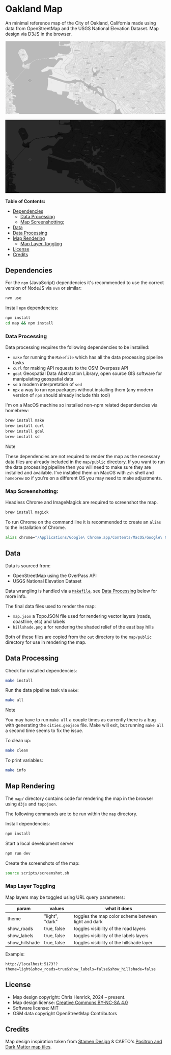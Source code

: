 <!-- omit from toc -->

# Oakland Map

An minimal reference map of the City of Oakland, California made using data from OpenStreetMap and the USGS National Elevation Dataset. Map design via D3JS in the browser.

![a light gray color scheme geographic map of Oakland, California centered on downtown](/img/oakland-map-light.webp)

![a dark gray color scheme geographic map of Oakland, California centered on downtown](/img/oakland-map-dark.webp)

**Table of Contents:**

- [Dependencies](#dependencies)
  - [Data Processing](#data-processing)
  - [Map Screenshotting:](#map-screenshotting)
- [Data](#data)
- [Data Processing](#data-processing-1)
- [Map Rendering](#map-rendering)
  - [Map Layer Toggling](#map-layer-toggling)
- [License](#license)
- [Credits](#credits)

## Dependencies

For the `npm` (JavaScript) dependencies it's recommended to use the correct version of NodeJS via `nvm` or similar:

```bash
nvm use
```

Install `npm` dependencies:

```bash
npm install
cd map && npm install
```

### Data Processing

Data processing requires the following dependencies to be installed:

- `make` for running the `Makefile` which has all the data processing pipeline tasks
- `curl` for making API requests to the OSM Overpass API
- `gdal` Geospatial Data Abstraction Library, open source GIS software for manipulating geospatial data
- `sd` a modern interpretation of `sed`
- `npx` a way to run `npm` packages without installing them (any modern version of `npm` should already include this tool)

I'm on a MacOS machine so installed non-npm related dependencies via homebrew:

```bash
brew install make
brew install curl
brew install gdal
brew install sd
```

> [!NOTE]
> These dependencies are not required to render the map as the necessary data files are already included in the `map/public` directory. If you want to run the data processing pipeline then you will need to make sure they are installed and available. I've installed them on MacOS with `zsh` shell and `homebrew` so if you're on a different OS you may need to make adjustments.

### Map Screenshotting:

Headless Chrome and ImageMagick are required to screenshot the map.

```bash
brew install magick
```

To run Chrome on the command line it is recommended to create an `alias` to the installation of Chrome.

```bash
alias chrome="/Applications/Google\ Chrome.app/Contents/MacOS/Google\ Chrome"
```

## Data

Data is sourced from:

- OpenStreetMap using the OverPass API
- USGS National Elevation Dataset

Data wrangling is handled via a [`Makefile`](./Makefile), see [Data Processing](#data-processing) below for more info.

The final data files used to render the map:

- `map.json` a TopoJSON file used for rendering vector layers (roads, coastline, etc) and labels
- `hillshade.png` a for rendering the shaded relief of the east bay hills

Both of these files are copied from the `out` directory to the `map/public` directory for use in rendering the map.

## Data Processing

Check for installed dependencies:

```bash
make install
```

Run the data pipeline task via `make`:

```bash
make all
```

> [!NOTE]
> You may have to run `make all` a couple times as currently there is a bug with generating the `cities.geojson` file. Make will exit, but running `make all` a second time seems to fix the issue.

To clean up:

```bash
make clean
```

To print variables:

```bash
make info
```

## Map Rendering

The `map/` directory contains code for rendering the map in the browser using `d3js` and `topojson`.

The following commands are to be run within the `map` directory.

Install dependencies:

```bash
npm install
```

Start a local development server

```bash
npm run dev
```

Create the screenshots of the map:

```bash
source scripts/screenshot.sh
```

### Map Layer Toggling

Map layers may be toggled using URL query parameters:

| param          | values          | what it does                                        |
| -------------- | --------------- | --------------------------------------------------- |
| theme          | "light", "dark" | toggles the map color scheme between light and dark |
| show_roads     | true, false     | toggles visibility of the road layers               |
| show_labels    | true, false     | toggles visibility of the labels layers             |
| show_hillshade | true, false     | toggles visibility of the hillshade layer           |

Example:

```
http://localhost:5173??theme=light&show_roads=true&show_labels=false&show_hillshade=false
```

## License

- Map design copyright: Chris Henrick, 2024 – present.
- Map design license: [Creative Commons BY-NC-SA 4.0](https://creativecommons.org/licenses/by-nc-sa/4.0/)
- Software license: MIT
- OSM data copyright OpenStreetMap Contributors

## Credits

Map design inspiration taken from [Stamen Design](https://stamen.com) & CARTO's [Positron and Dark Matter map tiles](https://carto.com/blog/getting-to-know-positron-and-dark-matter).
